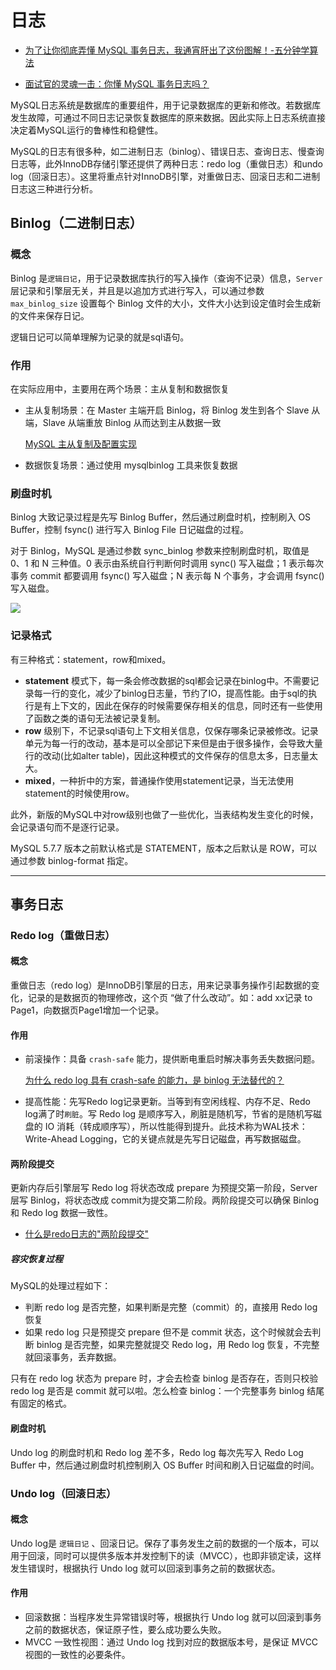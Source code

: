 # 日志

* [为了让你彻底弄懂 MySQL 事务日志，我通宵肝出了这份图解！-五分钟学算法](https://www.cxyxiaowu.com/10740.html)

* [面试官的灵魂一击：你懂 MySQL 事务日志吗？](https://www.jianshu.com/p/cf827567012f)

MySQL日志系统是数据库的重要组件，用于记录数据库的更新和修改。若数据库发生故障，可通过不同日志记录恢复数据库的原来数据。因此实际上日志系统直接决定着MySQL运行的鲁棒性和稳健性。

MySQL的日志有很多种，如二进制日志（binlog）、错误日志、查询日志、慢查询日志等，此外InnoDB存储引擎还提供了两种日志：redo log（重做日志）和undo log（回滚日志）。这里将重点针对InnoDB引擎，对重做日志、回滚日志和二进制日志这三种进行分析。

## Binlog（二进制日志）

### 概念

Binlog 是`逻辑日记`，用于记录数据库执行的写入操作（查询不记录）信息，`Server` 层记录和引擎层无关，并且是以追加方式进行写入，可以通过参数 `max_binlog_size` 设置每个 Binlog 文件的大小，文件大小达到设定值时会生成新的文件来保存日记。

逻辑日记可以简单理解为记录的就是sql语句。

### 作用

在实际应用中，主要用在两个场景：主从复制和数据恢复

- 主从复制场景：在 Master 主端开启 Binlog，将 Binlog 发生到各个 Slave 从端，Slave 从端重放 Binlog 从而达到主从数据一致

  [MySQL 主从复制及配置实现](https://segmentfault.com/a/1190000008942618)

- 数据恢复场景：通过使用 mysqlbinlog 工具来恢复数据



### 刷盘时机

Binlog 大致记录过程是先写 Binlog Buffer，然后通过刷盘时机，控制刷入 OS Buffer，控制 fsync() 进行写入 Binlog File 日记磁盘的过程。

对于 Binlog，MySQL 是通过参数 sync_binlog 参数来控制刷盘时机，取值是 0、1 和 N 三种值。0 表示由系统自行判断何时调用 sync() 写入磁盘；1 表示每次事务 commit 都要调用 fsync() 写入磁盘；N 表示每 N 个事务，才会调用 fsync() 写入磁盘。

![](https://images.yingwai.top/picgo/20210901112708.jpg)

### 记录格式

有三种格式：statement，row和mixed。

- **statement** 模式下，每一条会修改数据的sql都会记录在binlog中。不需要记录每一行的变化，减少了binlog日志量，节约了IO，提高性能。由于sql的执行是有上下文的，因此在保存的时候需要保存相关的信息，同时还有一些使用了函数之类的语句无法被记录复制。
- **row** 级别下，不记录sql语句上下文相关信息，仅保存哪条记录被修改。记录单元为每一行的改动，基本是可以全部记下来但是由于很多操作，会导致大量行的改动(比如alter table)，因此这种模式的文件保存的信息太多，日志量太大。
- **mixed**，一种折中的方案，普通操作使用statement记录，当无法使用statement的时候使用row。

此外，新版的MySQL中对row级别也做了一些优化，当表结构发生变化的时候，会记录语句而不是逐行记录。

MySQL 5.7.7 版本之前默认格式是 STATEMENT，版本之后默认是 ROW，可以通过参数 binlog-format 指定。

------

## 事务日志

### Redo log（重做日志）

#### 概念

重做日志（redo log）是InnoDB引擎层的日志，用来记录事务操作引起数据的变化，记录的是数据页的物理修改，这个页 “做了什么改动”。如：add xx记录 to Page1，向数据页Page1增加一个记录。

#### 作用

- 前滚操作：具备 `crash-safe` 能力，提供断电重启时解决事务丢失数据问题。

  [为什么 redo log 具有 crash-safe 的能力，是 binlog 无法替代的？](https://cloud.tencent.com/developer/article/1757612?from=article.detail.1699992)

- 提高性能：先写Redo log记录更新。当等到有空闲线程、内存不足、Redo log满了时`刷脏`。写 Redo log 是顺序写入，刷脏是随机写，节省的是随机写磁盘的 IO 消耗（转成顺序写），所以性能得到提升。此技术称为WAL技术：Write-Ahead Logging，它的关键点就是先写日记磁盘，再写数据磁盘。

#### 两阶段提交

更新内存后引擎层写 Redo log 将状态改成 prepare 为预提交第一阶段，Server 层写 Binlog，将状态改成 commit为提交第二阶段。两阶段提交可以确保 Binlog 和 Redo log 数据一致性。

* [什么是redo日志的"两阶段提交"](https://zhuanlan.zhihu.com/p/267377055)

##### 容灾恢复过程

MySQL的处理过程如下：

- 判断 redo log 是否完整，如果判断是完整（commit）的，直接用 Redo log 恢复
- 如果 redo log 只是预提交 prepare 但不是 commit 状态，这个时候就会去判断 binlog 是否完整，如果完整就提交 Redo log，用 Redo log 恢复，不完整就回滚事务，丢弃数据。

只有在 redo log 状态为 prepare 时，才会去检查 binlog 是否存在，否则只校验 redo log 是否是 commit 就可以啦。怎么检查 binlog：一个完整事务 binlog 结尾有固定的格式。

#### 刷盘时机

Undo log 的刷盘时机和 Redo log 差不多，Redo log 每次先写入 Redo Log Buffer 中，然后通过刷盘时机控制刷入 OS Buffer 时间和刷入日记磁盘的时间。



### Undo log（回滚日志）

#### 概念

Undo log是 `逻辑日记` 、回滚日记。保存了事务发生之前的数据的一个版本，可以用于回滚，同时可以提供多版本并发控制下的读（MVCC），也即非锁定读，这样发生错误时，根据执行 Undo log 就可以回滚到事务之前的数据状态。

#### 作用

- 回滚数据：当程序发生异常错误时等，根据执行 Undo log 就可以回滚到事务之前的数据状态，保证原子性，要么成功要么失败。
- MVCC 一致性视图：通过 Undo log 找到对应的数据版本号，是保证 MVCC 视图的一致性的必要条件。

